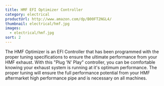 ```yaml
---
title: HMF EFI Optimizer Controller
category: electrical
productUrl: http://www.amazon.com/dp/B00FT2NGL4/
thumbnail: electrical/hmf.jpg
images:
  - electrical/hmf.jpg
sort: 2
---
```


The HMF Optimizer is an EFI Controller that has been programmed with the proper tuning specifications to ensure the ultimate performance from your HMF exhaust. With this "Plug 'N' Play" controller, you can be comfortable knowing your exhaust system is running at it's optimum performance. The proper tuning will ensure the full performance potential from your HMF aftermarket high performance pipe and is necessary on all machines.

